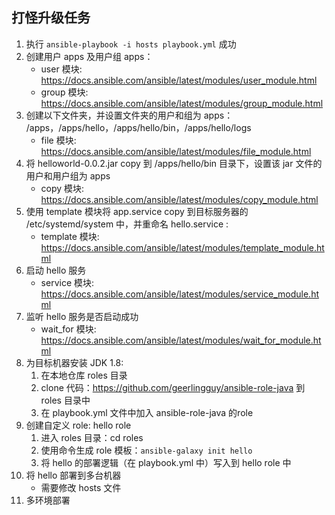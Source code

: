 ## 打怪升级任务
1. 执行 `ansible-playbook -i hosts playbook.yml` 成功
2. 创建用户 apps 及用户组 apps：
    * user 模块: https://docs.ansible.com/ansible/latest/modules/user_module.html
    * group 模块: https://docs.ansible.com/ansible/latest/modules/group_module.html
3. 创建以下文件夹，并设置文件夹的用户和组为 apps：
    /apps，/apps/hello，/apps/hello/bin，/apps/hello/logs
    * file 模块: https://docs.ansible.com/ansible/latest/modules/file_module.html
4. 将 helloworld-0.0.2.jar copy 到 /apps/hello/bin 目录下，设置该 jar 文件的用户和用户组为 apps
    * copy 模块: https://docs.ansible.com/ansible/latest/modules/copy_module.html
5. 使用 template 模块将 app.service copy 到目标服务器的 /etc/systemd/system 中，并重命名 hello.service :
    * template 模块: https://docs.ansible.com/ansible/latest/modules/template_module.html
6. 启动 hello 服务
    * service 模块: https://docs.ansible.com/ansible/latest/modules/service_module.html
7. 监听 hello 服务是否启动成功
    * wait_for 模块: https://docs.ansible.com/ansible/latest/modules/wait_for_module.html
8. 为目标机器安装 JDK 1.8:
    1. 在本地仓库 roles 目录
    2. clone 代码：https://github.com/geerlingguy/ansible-role-java 到 roles 目录中
    3. 在 playbook.yml 文件中加入 ansible-role-java 的role
9. 创建自定义 role: hello role
    1. 进入 roles 目录：cd roles
    2. 使用命令生成 role 模板：`ansible-galaxy init hello`
    3. 将 hello 的部署逻辑（在 playbook.yml 中）写入到 hello role 中
10. 将 hello 部署到多台机器
    * 需要修改 hosts 文件
11. 多环境部署